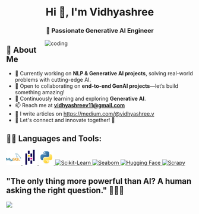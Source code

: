 <h1 align="center">Hi 👋, I'm Vidhyashree</h1>
<h3 align="center">🚀 Passionate Generative AI Engineer</h3>

<img align="right" alt="coding" width="400" src="https://raw.githubusercontent.com/TheDudeThatCode/TheDudeThatCode/master/Assets/Developer.gif">

## 👩 About Me

- 🔭 Currently working on **NLP & Generative AI projects**, solving real-world problems with cutting-edge AI.  
- 🤝 Open to collaborating on **end-to-end GenAI projects**—let’s build something amazing!  
- 🌱 Continuously learning and exploring **Generative AI**.  
- 📫 Reach me at **vidhyashreev11@gmail.com**
- 📝 I write articles on https://medium.com/@vidhyashree.v
- 💬 Let's connect and innovate together! 🚀

<p align="left">
</p>

<h2 align="left">🐱‍🏍 Languages and Tools:</h2>
<p align="left">
    <!-- MySQL -->
    <a href="https://www.mysql.com/" target="_blank" rel="noreferrer">
        <img src="https://raw.githubusercontent.com/devicons/devicon/master/icons/mysql/mysql-original-wordmark.svg" alt="MySQL" width="40" height="40"/>
    </a>
    <!-- Pandas -->
    <a href="https://pandas.pydata.org/" target="_blank" rel="noreferrer">
        <img src="https://raw.githubusercontent.com/devicons/devicon/2ae2a900d2f041da66e950e4d48052658d850630/icons/pandas/pandas-original.svg" alt="Pandas" width="40" height="40"/>
    </a>
    <!-- Python -->
    <a href="https://www.python.org" target="_blank" rel="noreferrer">
        <img src="https://raw.githubusercontent.com/devicons/devicon/master/icons/python/python-original.svg" alt="Python" width="40" height="40"/>
    </a>
    <!-- Scikit-Learn -->
    <a href="https://scikit-learn.org/" target="_blank" rel="noreferrer">
        <img src="https://upload.wikimedia.org/wikipedia/commons/0/05/Scikit_learn_logo_small.svg" alt="Scikit-Learn" width="40" height="40"/>
    </a>
    <!-- Seaborn -->
    <a href="https://seaborn.pydata.org/" target="_blank" rel="noreferrer">
        <img src="https://seaborn.pydata.org/_images/logo-mark-lightbg.svg" alt="Seaborn" width="40" height="40"/>
    </a> 
    <!-- Hugging Face -->
    <a href="https://huggingface.co/" target="_blank" rel="noreferrer">
        <img src="https://huggingface.co/front/assets/huggingface_logo-noborder.svg" alt="Hugging Face" width="40" height="40"/>
    </a>
    <!-- Scrapy -->
    <a href="https://scrapy.org/" target="_blank" rel="noreferrer">
        <img src="https://scrapy.org/img/scrapylogo.png" alt="Scrapy" width="100" height="40"/>
    </a>
</p>

<h2 align="left">"The only thing more powerful than AI? A human asking the right question." 🤔🚀✨</h2>
<img align="left" src="https://media.licdn.com/dms/image/C4D12AQEeKAn9dPLbhw/article-cover_image-shrink_600_2000/0/1616667695311?e=2147483647&v=beta&t=KTbbDeJ4Wwf6KFCPZ0Q1Et1jbaD7d81SHbTx-NVs3QA">
